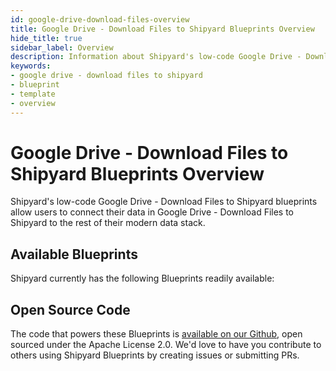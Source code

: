 ```yaml
---
id: google-drive-download-files-overview
title: Google Drive - Download Files to Shipyard Blueprints Overview
hide_title: true
sidebar_label: Overview
description: Information about Shipyard's low-code Google Drive - Download Files to Shipyard templates.
keywords:
- google drive - download files to shipyard
- blueprint
- template
- overview
---
```


# Google Drive - Download Files to Shipyard Blueprints Overview

Shipyard's low-code Google Drive - Download Files to Shipyard blueprints allow users to connect their data in Google Drive - Download Files to Shipyard to the rest of their modern data stack.

## Available Blueprints
Shipyard currently has the following Blueprints readily available: 

## Open Source Code
The code that powers these Blueprints is [available on our Github](None), open sourced under the Apache License 2.0. We'd love to have you contribute to others using Shipyard Blueprints by creating issues or submitting PRs.

